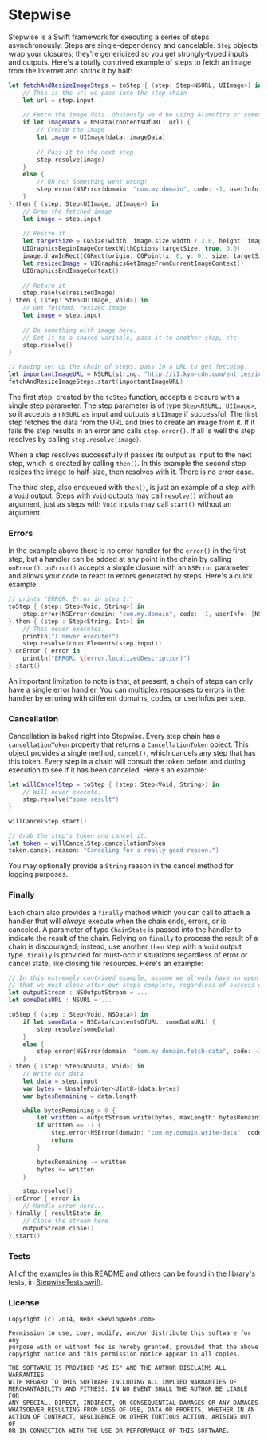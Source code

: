 # Stepwise

Stepwise is a Swift framework for executing a series of steps asynchronously. Steps are single-dependency and cancelable. `Step` objects wrap your closures; they're genericized so you get strongly-typed inputs and outputs. Here's a totally contrived example of steps to fetch an image from the Internet and shrink it by half:

```swift
let fetchAndResizeImageSteps = toStep { (step: Step<NSURL, UIImage>) in
    // This is the url we pass into the step chain
    let url = step.input
    
    // Fetch the image data. Obviously we'd be using Alamofire or something irl.
    if let imageData = NSData(contentsOfURL: url) {
        // Create the image
        let image = UIImage(data: imageData)!
        
        // Pass it to the next step
        step.resolve(image)
    }
    else {
        // Oh no! Something went wrong!
        step.error(NSError(domain: "com.my.domain", code: -1, userInfo: nil))
    }
}.then { (step: Step<UIImage, UIImage>) in
    // Grab the fetched image
    let image = step.input
    
    // Resize it
    let targetSize = CGSize(width: image.size.width / 2.0, height: image.size.height / 2.0)
    UIGraphicsBeginImageContextWithOptions(targetSize, true, 0.0)
    image.drawInRect(CGRect(origin: CGPoint(x: 0, y: 0), size: targetSize))
    let resizedImage = UIGraphicsGetImageFromCurrentImageContext()
    UIGraphicsEndImageContext()
    
    // Return it
    step.resolve(resizedImage)
}.then { (step: Step<UIImage, Void>) in
    // Get fetched, resized image
    let image = step.input
    
    // Do something with image here.
    // Set it to a shared variable, pass it to another step, etc.
    step.resolve()
}

// Having set up the chain of steps, pass in a URL to get fetching.
let importantImageURL = NSURL(string: "http://i1.kym-cdn.com/entries/icons/original/000/000/774/lime-cat.jpg")!
fetchAndResizeImageSteps.start(importantImageURL)
```

The first step, created by the `toStep` function, accepts a closure with a single step parameter. The step parameter is of type `Step<NSURL, UIImage>`, so it accepts an `NSURL` as input and outputs a `UIImage` if successful. The first step fetches the data from the URL and tries to create an image from it. If it fails the step results in an error and calls `step.error()`. If all is well the step resolves by calling `step.resolve(image)`.

When a step resolves successfully it passes its output as input to the next step, which is created by calling `then()`. In this example the second step resizes the image to half-size, then resolves with it. There is no error case.

The third step, also enqueued with `then()`, is just an example of a step with a `Void` output. Steps with `Void` outputs may call `resolve()` without an argument, just as steps with `Void` inputs may call `start()` without an argument.

### Errors

In the example above there is no error handler for the `error()` in the first step, but a handler can be added at any point in the chain by calling `onError()`. `onError()` accepts a simple closure with an `NSError` parameter and allows your code to react to errors generated by steps. Here's a quick example:

```swift
// prints "ERROR: Error in step 1!"
toStep { (step: Step<Void, String>) in
    step.error(NSError(domain: "com.my.domain", code: -1, userInfo: [NSLocalizedDescriptionKey : "Error in step 1!"]))
}.then { (step : Step<String, Int>) in
    // This never executes.
    println("I never execute!")
    step.resolve(countElements(step.input))
}.onError { error in
    println("ERROR: \(error.localizedDescription)")
}.start()
```

An important limitation to note is that, at present, a chain of steps can only have a single error handler. You can multiplex responses to errors in the handler by erroring with different domains, codes, or userInfos per step.

### Cancellation

Cancellation is baked right into Stepwise. Every step chain has a `cancellationToken` property that returns a `CancellationToken` object. This object provides a single method, `cancel()`, which cancels any step that has this token. Every step in a chain will consult the token before and during execution to see if it has been canceled. Here's an example:

```swift
let willCancelStep = toStep { (step: Step<Void, String>) in
    // Will never execute.
    step.resolve("some result")
}

willCancelStep.start()

// Grab the step's token and cancel it.
let token = willCancelStep.cancellationToken
token.cancel(reason: "Canceling for a really good reason.")
```

You may optionally provide a `String` reason in the cancel method for logging purposes.

### Finally

Each chain also provides a `finally` method which you can call to attach a handler that will *always* execute when the chain ends, errors, or is canceled. A parameter of type `ChainState` is passed into the handler to indicate the result of the chain. Relying on `finally` to process the result of a chain is discouraged; instead, use another `then` step with a `Void` output type. `finally` is provided for must-occur situations regardless of error or cancel state, like closing file resources. Here's an example:

```swift
// In this extremely contrived example, assume we already have an open `NSOutputStream`
// that we must close after our steps complete, regardless of success or erroring out.
let outputStream : NSOutputStream = ...
let someDataURL : NSURL = ...

toStep { (step : Step<Void, NSData>) in
    if let someData = NSData(contentsOfURL: someDataURL) {
        step.resolve(someData)
    }
    else {
        step.error(NSError(domain: "com.my.domain.fetch-data", code: -1, userInfo: nil))
    }
}.then { (step: Step<NSData, Void>) in
    // Write our data
    let data = step.input
    var bytes = UnsafePointer<UInt8>(data.bytes)
    var bytesRemaining = data.length

    while bytesRemaining > 0 {
        let written = outputStream.write(bytes, maxLength: bytesRemaining)
        if written == -1 {
            step.error(NSError(domain: "com.my.domain.write-data", code: -1, userInfo: nil))
            return
        }

        bytesRemaining -= written
        bytes += written
    }

    step.resolve()
}.onError { error in
    // Handle error here...
}.finally { resultState in
    // Close the stream here
    outputStream.close()
}.start()
```

### Tests

All of the examples in this README and others can be found in the library's tests, in [StepwiseTests.swift](https://github.com/websdotcom/Stepwise/blob/master/StepwiseTests/StepwiseTests.swift).

### License

    Copyright (c) 2014, Webs <kevin@webs.com>

    Permission to use, copy, modify, and/or distribute this software for any
    purpose with or without fee is hereby granted, provided that the above
    copyright notice and this permission notice appear in all copies.

    THE SOFTWARE IS PROVIDED "AS IS" AND THE AUTHOR DISCLAIMS ALL WARRANTIES
    WITH REGARD TO THIS SOFTWARE INCLUDING ALL IMPLIED WARRANTIES OF
    MERCHANTABILITY AND FITNESS. IN NO EVENT SHALL THE AUTHOR BE LIABLE FOR
    ANY SPECIAL, DIRECT, INDIRECT, OR CONSEQUENTIAL DAMAGES OR ANY DAMAGES
    WHATSOEVER RESULTING FROM LOSS OF USE, DATA OR PROFITS, WHETHER IN AN
    ACTION OF CONTRACT, NEGLIGENCE OR OTHER TORTIOUS ACTION, ARISING OUT OF
    OR IN CONNECTION WITH THE USE OR PERFORMANCE OF THIS SOFTWARE.